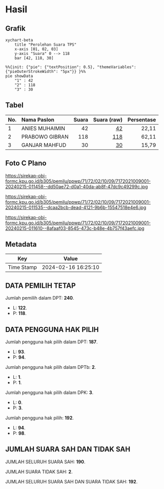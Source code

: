 # Hasil

## Grafik

```mermaid
xychart-beta
    title "Perolehan Suara TPS"
    x-axis [01, 02, 03]
    y-axis "Suara" 0 --> 118
    bar [42, 118, 30]
```

```mermaid
%%{init: {"pie": {"textPosition": 0.5}, "themeVariables": {"pieOuterStrokeWidth": "5px"}} }%%
pie showData
    "1" : 42
    "2" : 118
    "3" : 30
```

## Tabel

| No. | Nama Paslon    | Suara | Suara (raw) | Persentase |
|:--- |:-------------- | -----:| -----------:| ----------:|
| 1   | ANIES MUHAIMIN | 42    | [42][p-1]   | 22,11      |
| 2   | PRABOWO GIBRAN | 118   | [118][p-2]  | 62,11      |
| 3   | GANJAR MAHFUD  | 30    | [30][p-3]   | 15,79      |


[p-1]: https://github.com/gigit-pemilu/pemilu-2024-71-sulawesi-utara/blob/main/pilpres/hitung-suara/sub/71-sulawesi-utara/sub/72-kota-bitung/sub/02-madidir/sub/1009-wangurer-timur/sub/001-tps/sub/paslon-1.txt
[p-2]: https://github.com/gigit-pemilu/pemilu-2024-71-sulawesi-utara/blob/main/pilpres/hitung-suara/sub/71-sulawesi-utara/sub/72-kota-bitung/sub/02-madidir/sub/1009-wangurer-timur/sub/001-tps/sub/paslon-2.txt
[p-3]: https://github.com/gigit-pemilu/pemilu-2024-71-sulawesi-utara/blob/main/pilpres/hitung-suara/sub/71-sulawesi-utara/sub/72-kota-bitung/sub/02-madidir/sub/1009-wangurer-timur/sub/001-tps/sub/paslon-3.txt

## Foto C Plano

https://sirekap-obj-formc.kpu.go.id/b305/pemilu/ppwp/71/72/02/10/09/7172021009001-20240215-011458--dd50ae72-d0a1-40da-ab8f-47dc9c49299c.jpg

https://sirekap-obj-formc.kpu.go.id/b305/pemilu/ppwp/71/72/02/10/09/7172021009001-20240215-011535--dcaa2bcb-dead-4121-9b6b-15547518e4e6.jpg

https://sirekap-obj-formc.kpu.go.id/b305/pemilu/ppwp/71/72/02/10/09/7172021009001-20240215-011610--8afaaf03-8545-473c-b48e-4b757f43aefc.jpg


## Metadata

| Key        | Value               |
| ---------- | ------------------- |
| Time Stamp | 2024-02-16 16:25:10 |


## DATA PEMILIH TETAP

Jumlah pemilih dalam DPT: **240**.
 * L: **122**.
 * P: **118**.

## DATA PENGGUNA HAK PILIH

Jumlah pengguna hak pilih dalam DPT: **187**.
 * L: **93**.
 * P: **94**.

Jumlah pengguna hak pilih dalam DPTb: **2**.
 * L: **1**.
 * P: **1**.

Jumlah pengguna hak pilih dalam DPK: **3**.
 * L: **0**.
 * P: **3**.

Jumlah pengguna hak pilih: **192**.
 * L: **94**.
 * P: **98**.

## JUMLAH SUARA SAH DAN TIDAK SAH

JUMLAH SELURUH SUARA SAH: **190**.

JUMLAH SUARA TIDAK SAH: **2**.

JUMLAH SELURUH SUARA SAH DAN SUARA TIDAK SAH: **192**.


